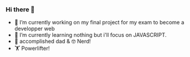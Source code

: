 ### Hi there 👋

- 🔭 I’m currently working on my final project for my exam to become a developper web
- 🌱 I’m currently learning nothing but i'll focus on JAVASCRIPT.
- 👨 accomplished dad & 🤓 Nerd!
- 🏋️ Powerlifter! 



<!--
**Al-vallon/Al-vallon** is a ✨ _special_ ✨ repository because its `README.md` (this file) appears on your GitHub profile.

Here are some ideas to get you started:

- 🔭 I’m currently working on my final project for my exam to become a developper web
- 🌱 I’m currently learning nothing but i'll focus on JAVASCRIPT.  
- 👯 I’m looking to collaborate on ...
- 🤔 I’m looking for help with ...
- 💬 Ask me about ...
- 📫 How to reach me: ...
- 😄 Pronouns: ...
- ⚡ Fun fact: ...
-->
